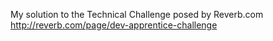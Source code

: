 My solution to the Technical Challenge posed by Reverb.com
http://reverb.com/page/dev-apprentice-challenge
